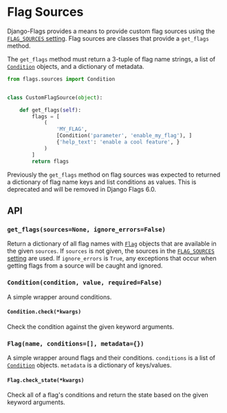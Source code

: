 # Flag Sources

Django-Flags provides a means to provide custom flag sources using the [`FLAG_SOURCES` setting](../../settings/#flag_sources). Flag sources are classes that provide a `get_flags` method. 

The `get_flags` method must return a 3-tuple of flag name strings, a list of [`Condition`](#conditioncondition-value-requiredfalse) objects, and a dictionary of metadata.

```python
from flags.sources import Condition


class CustomFlagSource(object):

    def get_flags(self):
        flags = [
            (
                'MY_FLAG',
                [Condition('parameter', 'enable_my_flag'), ]
                {'help_text': 'enable a cool feature', }
            )
        ]
        return flags
```

Previously the `get_flags` method on flag sources was expected to returned a dictionary of flag name keys and list conditions as values. This is deprecated and will be removed in Django Flags 6.0.

## API

### `get_flags(sources=None, ignore_errors=False)`

Return a dictionary of all flag names with [`Flag`](#flagname-conditions) objects that are available in the given `sources`. If `sources` is not given, the sources in the [`FLAG_SOURCES` setting](../../settings/#flag_sources) are used. If `ignore_errors` is `True`, any exceptions that occur when getting flags from a source will be caught and ignored.

### `Condition(condition, value, required=False)`

A simple wrapper around conditions.

#### `Condition.check(*kwargs)`

Check the condition against the given keyword arguments.

### `Flag(name, conditions=[], metadata={})`

A simple wrapper around flags and their conditions. `conditions` is a list of [`Condition`](#conditioncondition-value-requiredfalse) objects. `metadata` is a dictionary of keys/values.

#### `Flag.check_state(*kwargs)`

Check all of a flag's conditions and return the state based on the given keyword arguments.

